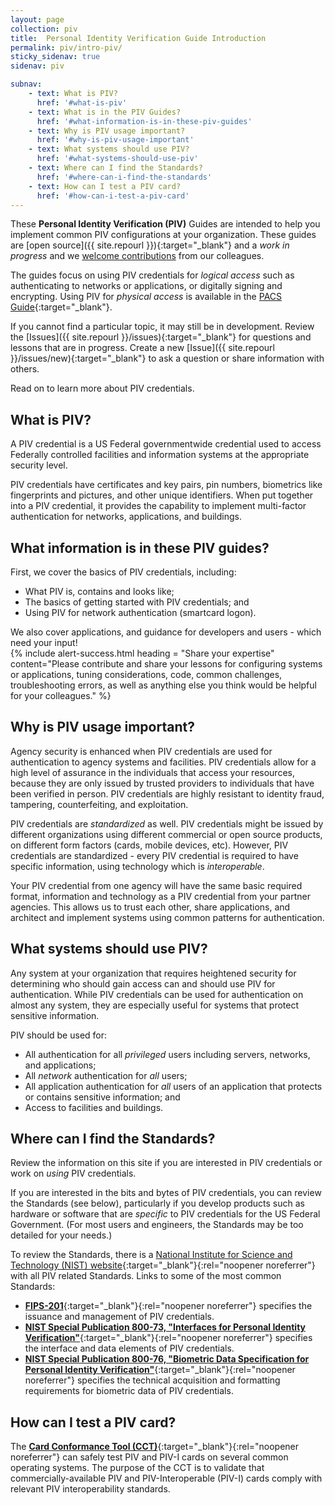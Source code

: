 ```yaml
---
layout: page
collection: piv
title:  Personal Identity Verification Guide Introduction
permalink: piv/intro-piv/
sticky_sidenav: true
sidenav: piv

subnav:
    - text: What is PIV?
      href: '#what-is-piv'
    - text: What is in the PIV Guides?
      href: '#what-information-is-in-these-piv-guides'
    - text: Why is PIV usage important?
      href: '#why-is-piv-usage-important'
    - text: What systems should use PIV?
      href: '#what-systems-should-use-piv'
    - text: Where can I find the Standards?
      href: '#where-can-i-find-the-standards'
    - text: How can I test a PIV card?
      href: '#how-can-i-test-a-piv-card'     
---
```


These **Personal Identity Verification (PIV)** Guides are intended to help you implement common PIV configurations at your organization. These guides are [open source]({{ site.repourl }}){:target="_blank"} and a _work in progress_ and we [welcome contributions](../../contribute/) from our colleagues.

The guides focus on using PIV credentials for _logical access_ such as authenticating to networks or applications, or digitally signing and encrypting. Using PIV for _physical access_ is available in the [PACS Guide](../../pacs/intro-pacs/){:target="_blank"}.

If you cannot find a particular topic, it may still be in development. Review the [Issues]({{ site.repourl }}/issues){:target="_blank"} for questions and lessons that are in progress. Create a new [Issue]({{ site.repourl }}/issues/new){:target="_blank"} to ask a question or share information with others.  

Read on to learn more about PIV credentials.

## What is PIV?

A PIV credential is a US Federal governmentwide credential used to access Federally controlled facilities and information systems at the appropriate security level.

PIV credentials have certificates and key pairs, pin numbers, biometrics like fingerprints and pictures, and other unique identifiers.  When put together into a PIV credential, it provides the capability to implement multi-factor authentication for networks, applications, and buildings.

## What information is in these PIV guides?  
First, we cover the basics of PIV credentials, including:

-   What PIV is, contains and looks like;
-   The basics of getting started with PIV credentials; and
-   Using PIV for network authentication (smartcard logon). 

We also cover applications, and guidance for developers and users - which need your input!  
{% include alert-success.html heading = "Share your expertise" content="Please contribute and share your lessons for configuring systems or applications, tuning considerations, code, common challenges, troubleshooting errors, as well as anything else you think would be helpful for your colleagues." %}

## Why is PIV usage important?

Agency security is enhanced when PIV credentials are used for authentication to agency systems and facilities. PIV credentials allow for a high level of assurance in the individuals that access your resources, because they are only issued by trusted providers to individuals that have been verified in person. PIV credentials are highly resistant to identity fraud, tampering, counterfeiting, and exploitation.

PIV credentials are _standardized_ as well. PIV credentials might be issued by different organizations using different commercial or open source products, on different form factors (cards, mobile devices, etc).  However, PIV credentials are standardized - every PIV credential is required to have specific information, using technology which is _interoperable_.

Your PIV credential from one agency will have the same basic required format, information and technology as a PIV credential from your partner agencies. This allows us to trust each other, share applications, and architect and implement systems using common patterns for authentication.

## What systems should use PIV?  
Any system at your organization that requires heightened security for determining who should gain access can and should use PIV for authentication. While PIV credentials can be used for authentication on almost any system, they are especially useful for systems that protect sensitive information.

PIV should be used for:

* All authentication for all _privileged_ users including servers, networks, and applications;
* All _network_ authentication for _all_ users;
* All application authentication for _all_ users of an application that protects or contains sensitive information; and
* Access to facilities and buildings.

## Where can I find the Standards? 

Review the information on this site if you are interested in PIV credentials or work on _using_ PIV credentials.

If you are interested in the bits and bytes of PIV credentials, you can review the Standards (see below), particularly if you develop products such as hardware or software that are _specific_ to PIV credentials for the US Federal Government. (For most users and engineers, the Standards may be too detailed for your needs.)

To review the Standards, there is a [National Institute for Science and Technology (NIST) website](http://csrc.nist.gov/groups/SNS/piv/standards.html){:target="_blank"}{:rel="noopener noreferrer"} with all PIV related Standards.  Links to some of the most common Standards:

- [**FIPS-201**](http://nvlpubs.nist.gov/nistpubs/FIPS/NIST.FIPS.201-2.pdf){:target="_blank"}{:rel="noopener noreferrer"} specifies the issuance and management of PIV credentials.
- [**NIST Special Publication 800-73, "Interfaces for Personal Identity Verification"**](http://nvlpubs.nist.gov/nistpubs/SpecialPublications/NIST.SP.800-73-4.pdf){:target="_blank"}{:rel="noopener noreferrer"} specifies the interface and data elements of PIV credentials.
- [**NIST Special Publication 800-76, "Biometric Data Specification for Personal Identity Verification"**](http://nvlpubs.nist.gov/nistpubs/SpecialPublications/NIST.SP.800-76-2.pdf){:target="_blank"}{:rel="noopener noreferrer"} specifies the technical acquisition and formatting requirements for biometric data of PIV credentials.

## How can I test a PIV card?

The [**Card Conformance Tool (CCT)**](https://github.com/GSA/piv-conformance/wiki/User-Guide){:target="_blank"}{:rel="noopener noreferrer"} can safely test PIV and PIV-I cards on several common operating systems. The purpose of the CCT is to validate that commercially-available PIV and PIV-Interoperable (PIV-I) cards comply with relevant PIV interoperability standards.
